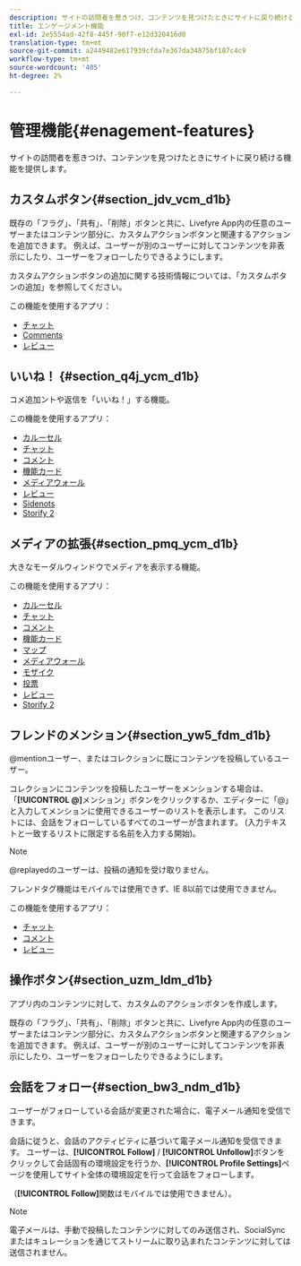 ```yaml
---
description: サイトの訪問者を惹きつけ、コンテンツを見つけたときにサイトに戻り続ける機能を提供します。
title: エンゲージメント機能
exl-id: 2e5554ad-42f8-445f-90f7-e12d320416d0
translation-type: tm+mt
source-git-commit: a2449482e617939cfda7e367da34875bf187c4c9
workflow-type: tm+mt
source-wordcount: '405'
ht-degree: 2%

---
```


# 管理機能{#enagement-features}

サイトの訪問者を惹きつけ、コンテンツを見つけたときにサイトに戻り続ける機能を提供します。

## カスタムボタン{#section_jdv_vcm_d1b}

既存の「フラグ」、「共有」、「削除」ボタンと共に、Livefyre App内の任意のユーザーまたはコンテンツ部分に、カスタムアクションボタンと関連するアクションを追加できます。 例えば、ユーザーが別のユーザーに対してコンテンツを非表示にしたり、ユーザーをフォローしたりできるようにします。

カスタムアクションボタンの追加に関する技術情報については、「カスタムボタンの追加」を参照してください。

この機能を使用するアプリ：

* [チャット](../c-about-apps/c-chat-app/c-chat-app.md#c_chat_app)
* [Comments](/help/using/c-about-apps/c-comments/c-comments.md)
* [レビュー](../c-about-apps/c-reviews-app/c-reviews-app.md#c_reviews_app)

## いいね！ {#section_q4j_ycm_d1b}

コメ追加ントや返信を「いいね！」する機能。

この機能を使用するアプリ：

* [カルーセル](../c-about-apps/c-carousel-app/c-carousel-app.md#c_carousel_app)
* [チャット](../c-about-apps/c-chat-app/c-chat-app.md#c_chat_app)
* [コメント](/help/using/c-about-apps/c-comments/c-comments.md)
* [機能カード](../c-about-apps/c-feature-card-app/c-feature-card-app.md#c_feature_card_app)
* [メディアウォール](../c-about-apps/c-media-wall-app/c-media-wall-app.md#c_media_wall_app)
* [レビュー](../c-about-apps/c-reviews-app/c-reviews-app.md#c_reviews_app)
* [Sidenots](../c-about-apps/c-sidenotes-app/c-sidenotes-app.md#c_sidenotes_app)
* [Storify 2](../c-about-apps/c-storify2/c-storify2.md#c_storify2)

## メディアの拡張{#section_pmq_ycm_d1b}

大きなモーダルウィンドウでメディアを表示する機能。

この機能を使用するアプリ：

* [カルーセル](../c-about-apps/c-carousel-app/c-carousel-app.md#c_carousel_app)
* [チャット](../c-about-apps/c-chat-app/c-chat-app.md#c_chat_app)
* [コメント](/help/using/c-about-apps/c-comments/c-comments.md)
* [機能カード](../c-about-apps/c-feature-card-app/c-feature-card-app.md#c_feature_card_app)
* [マップ](../c-about-apps/c-map-app/c-map-app.md#c_map_app)
* [メディアウォール](../c-about-apps/c-media-wall-app/c-media-wall-app.md#c_media_wall_app)
* [モザイク](../c-about-apps/c-mosaic-app/c-mosaic-app.md#c_mosaic_app)
* [投票](../c-about-apps/c-polls-app/c-polls-app.md#c_polls_app)
* [レビュー](../c-about-apps/c-reviews-app/c-reviews-app.md#c_reviews_app)
* [Storify 2](../c-about-apps/c-storify2/c-storify2.md#c_storify2)

## フレンドのメンション{#section_yw5_fdm_d1b}

@mentionユーザー、またはコレクションに既にコンテンツを投稿しているユーザー。

コレクションにコンテンツを投稿したユーザーをメンションする場合は、「**[!UICONTROL @]**&#x200B;メンション」ボタンをクリックするか、エディターに「@」と入力してメンションに使用できるユーザーのリストを表示します。 このリストには、会話をフォローしているすべてのユーザーが含まれます。 (入力テキストと一致するリストに限定する名前を入力する開始)。

>[!NOTE]
>
>@replayedのユーザーは、投稿の通知を受け取りません。

フレンドタグ機能はモバイルでは使用できず、IE 8以前では使用できません。

この機能を使用するアプリ：

* [チャット](../c-about-apps/c-chat-app/c-chat-app.md#c_chat_app)
* [コメント](/help/using/c-about-apps/c-comments/c-comments.md)
* [レビュー](../c-about-apps/c-reviews-app/c-reviews-app.md#c_reviews_app)

## 操作ボタン{#section_uzm_ldm_d1b}

アプリ内のコンテンツに対して、カスタムのアクションボタンを作成します。

既存の「フラグ」、「共有」、「削除」ボタンと共に、Livefyre App内の任意のユーザーまたはコンテンツ部分に、カスタムアクションボタンと関連するアクションを追加できます。 例えば、ユーザーが別のユーザーに対してコンテンツを非表示にしたり、ユーザーをフォローしたりできるようにします。

## 会話をフォロー{#section_bw3_ndm_d1b}

ユーザーがフォローしている会話が変更された場合に、電子メール通知を受信できます。

会話に従うと、会話のアクティビティに基づいて電子メール通知を受信できます。 ユーザーは、**[!UICONTROL Follow]** / **[!UICONTROL Unfollow]**&#x200B;ボタンをクリックして会話固有の環境設定を行うか、**[!UICONTROL Profile Settings]**&#x200B;ページを使用してサイト全体の環境設定を行って会話をフォローします。

（**[!UICONTROL Follow]**&#x200B;関数はモバイルでは使用できません）。

>[!NOTE]
>
>電子メールは、手動で投稿したコンテンツに対してのみ送信され、SocialSyncまたはキュレーションを通じてストリームに取り込まれたコンテンツに対しては送信されません。
